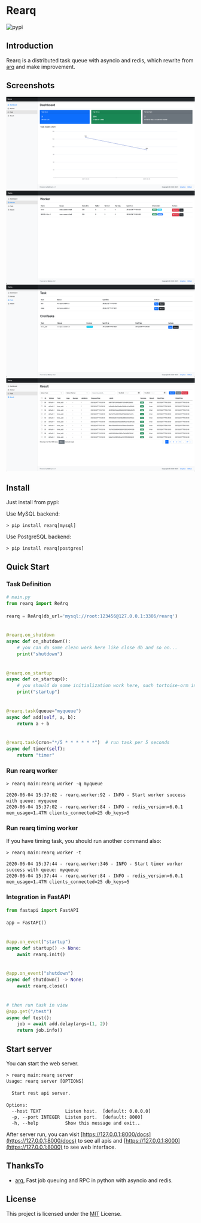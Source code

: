 # Rearq

![pypi](https://img.shields.io/pypi/v/rearq.svg?style=flat)

## Introduction

Rearq is a distributed task queue with asyncio and redis, which rewrite from [arq](https://github.com/samuelcolvin/arq)
and make improvement.

## Screenshots

![dashboard](./images/dashboard.png)
![worker](./images/worker.png)
![task](./images/task.png)
![result](./images/result.png)

## Install

Just install from pypi:

Use MySQL backend:

```shell
> pip install rearq[mysql]
```

Use PostgreSQL backend:

```shell
> pip install rearq[postgres]
```

## Quick Start

### Task Definition

```python
# main.py
from rearq import ReArq

rearq = ReArq(db_url='mysql://root:123456@127.0.0.1:3306/rearq')


@rearq.on_shutdown
async def on_shutdown():
    # you can do some clean work here like close db and so on...
    print("shutdown")


@rearq.on_startup
async def on_startup():
    # you should do some initialization work here, such tortoise-orm init and so on...
    print("startup")


@rearq.task(queue="myqueue")
async def add(self, a, b):
    return a + b


@rearq.task(cron="*/5 * * * * * *")  # run task per 5 seconds
async def timer(self):
    return "timer"
```

### Run rearq worker

```shell
> rearq main:rearq worker -q myqueue
```

```log
2020-06-04 15:37:02 - rearq.worker:92 - INFO - Start worker success with queue: myqueue
2020-06-04 15:37:02 - rearq.worker:84 - INFO - redis_version=6.0.1 mem_usage=1.47M clients_connected=25 db_keys=5
```

### Run rearq timing worker

If you have timing task, you should run another command also:

```shell
> rearq main:rearq worker -t
```

```log
2020-06-04 15:37:44 - rearq.worker:346 - INFO - Start timer worker success with queue: myqueue
2020-06-04 15:37:44 - rearq.worker:84 - INFO - redis_version=6.0.1 mem_usage=1.47M clients_connected=25 db_keys=5
```

### Integration in FastAPI

```python
from fastapi import FastAPI

app = FastAPI()


@app.on_event("startup")
async def startup() -> None:
    await rearq.init()


@app.on_event("shutdown")
async def shutdown() -> None:
    await rearq.close()


# then run task in view
@app.get("/test")
async def test():
    job = await add.delay(args=(1, 2))
    return job.info()
```

## Start server

You can start the web server.

```shell
> rearq main:rearq server
Usage: rearq server [OPTIONS]

  Start rest api server.

Options:
  --host TEXT         Listen host.  [default: 0.0.0.0]
  -p, --port INTEGER  Listen port.  [default: 8000]
  -h, --help          Show this message and exit..
```

After server run, you can visit [https://127.0.0.1:8000/docs](https://127.0.0.1:8000/docs) to see all apis
and [https://127.0.0.1:8000](https://127.0.0.1:8000) to see web interface.

## ThanksTo

- [arq](https://github.com/samuelcolvin/arq), Fast job queuing and RPC in python with asyncio and redis.

## License

This project is licensed under the [MIT](https://github.com/long2ice/rearq/blob/master/LICENSE) License.
